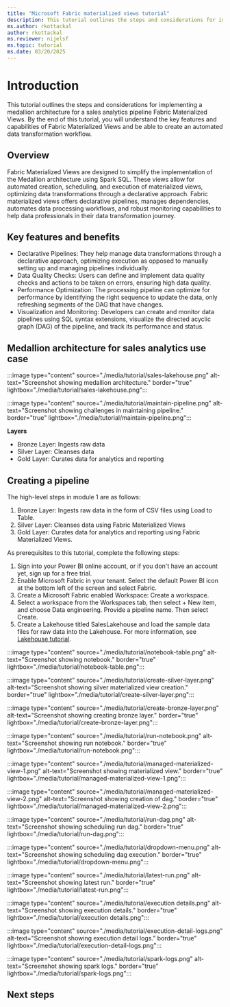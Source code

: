 ```yaml
---
title: "Microsoft Fabric materialized views tutorial"
description: This tutorial outlines the steps and considerations for implementing a medallion architecture for a sales analytics pipeline Fabric materialized views.
ms.author: rkottackal 
author: rkottackal 
ms.reviewer: nijelsf
ms.topic: tutorial
ms.date: 03/20/2025
---
```


# Introduction
This tutorial outlines the steps and considerations for implementing a medallion architecture for a sales analytics pipeline Fabric Materialized Views. By the end of this tutorial, you will understand the key features and capabilities of Fabric Materialized Views and be able to create an automated data transformation workflow.
## Overview
Fabric Materialized Views are designed to simplify the implementation of the Medallion architecture using Spark SQL. These views allow for automated creation, scheduling, and execution of materialized views, optimizing data transformations through a declarative approach. Fabric materialized views offers declarative pipelines, manages dependencies, automates data processing workflows, and  robust monitoring capabilities to help data professionals in their data transformation journey.

## Key features and benefits
*	Declarative Pipelines: They help manage data transformations through a declarative approach, optimizing execution as opposed to manually setting up and managing pipelines individually.
*	Data Quality Checks: Users can define and implement data quality checks and actions to be taken on errors, ensuring high data quality.
*	Performance Optimization: The processing pipeline can optimize for performance by identifying the right sequence to update the data, only refreshing segments of the DAG that have changes.
*	Visualization and Monitoring: Developers can create and monitor data pipelines using SQL syntax extensions, visualize the directed acyclic graph (DAG) of the pipeline, and track its performance and status.

## Medallion architecture for sales analytics use case

:::image type="content" source="./media/tutorial/sales-lakehouse.png" alt-text="Screenshot showing medallion architecture." border="true" lightbox="./media/tutorial/sales-lakehouse.png":::

:::image type="content" source="./media/tutorial/maintain-pipeline.png" alt-text="Screenshot showing challenges in maintaining pipeline." border="true" lightbox="./media/tutorial/maintain-pipeline.png":::

**Layers**
* Bronze Layer: Ingests raw data
* Silver Layer: Cleanses data
* Gold Layer: Curates data for analytics and reporting

## Creating a pipeline

The high-level steps in module 1 are as follows:
1. Bronze Layer: Ingests raw data in the form of CSV files using Load to Table.
1. Silver Layer: Cleanses data using Fabric Materialized Views
1. Gold Layer: Curates data for analytics and reporting using Fabric Materialized Views.

As prerequisites to this tutorial, complete the following steps:
1.	Sign into your Power BI online account, or if you don't have an account yet, sign up for a free trial.
1.	Enable Microsoft Fabric in your tenant. Select the default Power BI icon at the bottom left of the screen and select Fabric.
1.	Create a Microsoft Fabric enabled Workspace: Create a workspace.
1.	Select a workspace from the Workspaces tab, then select + New item, and choose Data engineering. Provide a pipeline name. Then select Create.
1.	Create a Lakehouse titled SalesLakehouse and load the sample data files for raw data into the Lakehouse. For more information, see [Lakehouse tutorial](/fabric/data-engineering/tutorial-build-lakehouse).

:::image type="content" source="./media/tutorial/notebook-table.png" alt-text="Screenshot showing notebook." border="true" lightbox="./media/tutorial/notebook-table.png":::

:::image type="content" source="./media/tutorial/create-silver-layer.png" alt-text="Screenshot showing silver materialized view creation." border="true" lightbox="./media/tutorial/create-silver-layer.png":::

:::image type="content" source="./media/tutorial/create-bronze-layer.png" alt-text="Screenshot showing creating bronze layer." border="true" lightbox="./media/tutorial/create-bronze-layer.png":::

:::image type="content" source="./media/tutorial/run-notebook.png" alt-text="Screenshot showing run notebook." border="true" lightbox="./media/tutorial/run-notebook.png":::

:::image type="content" source="./media/tutorial/managed-materialized-view-1.png" alt-text="Screenshot showing materialized view." border="true" lightbox="./media/tutorial/managed-materialized-view-1.png":::

:::image type="content" source="./media/tutorial/managed-materialized-view-2.png" alt-text="Screenshot showing creation of dag." border="true" lightbox="./media/tutorial/managed-materialized-view-2.png":::

:::image type="content" source="./media/tutorial/run-dag.png" alt-text="Screenshot showing scheduling run dag." border="true" lightbox="./media/tutorial/run-dag.png":::

:::image type="content" source="./media/tutorial/dropdown-menu.png" alt-text="Screenshot showing scheduling dag execution." border="true" lightbox="./media/tutorial/dropdown-menu.png":::

:::image type="content" source="./media/tutorial/latest-run.png" alt-text="Screenshot showing latest run." border="true" lightbox="./media/tutorial/latest-run.png":::

:::image type="content" source="./media/tutorial/execution details.png" alt-text="Screenshot showing execution details." border="true" lightbox="./media/tutorial/execution details.png":::

:::image type="content" source="./media/tutorial/execution-detail-logs.png" alt-text="Screenshot showing execution detail logs." border="true" lightbox="./media/tutorial/execution-detail-logs.png":::

:::image type="content" source="./media/tutorial/spark-logs.png" alt-text="Screenshot showing spark logs." border="true" lightbox="./media/tutorial/spark-logs.png":::

## Next steps
